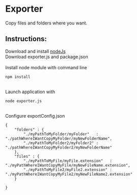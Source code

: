 # Exporter
Copy files and folders where you want.<br />

## Instructions:
Download and install [nodeJs](https://nodejs.org/en/)<br />
Download exporter.js and package.json<br /><br />
Install node module with command line 
```
npm install
```
<br />Launch application with 
```
node exporter.js
```

<br />Configure exportConfig.json
```
{
    "folders" : {
        "./myPathToMyFolder/myFolder"   : "./pathWhereIWantCopyMyFolder/myNewFolderName",
        "./myPathToMyFolder2/myFolder2" : "./pathWhereIWantCopyMyFolder2/myNewFolderName"
    },
    "files" : {
        "./myPathToMyFile/myFile.extension"   : "./myPathWhereIWantCopyMyFile/myNewFileName.extension",
        "./myPathToMyFile2/myFile2.extension" : "./myPathWhereIWantCopyMyFile2/myNewFileName2.extension"
    }

}
```
